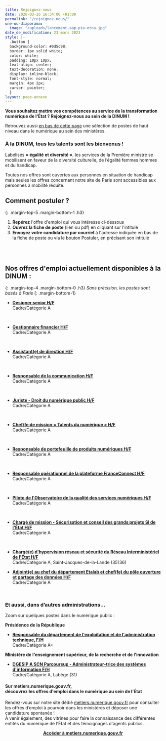 ```yaml
---
title: Rejoignez-nous
date: 2020-03-26 16:34:00 +01:00
permalink: "/rejoignez-nous/"
une-ou-diaporama:
  image: "/uploads/lancement-aap-pia-etna.jpg"
date_de_modification: 23 mars 2023
style: |-
  .button {
  background-color: #0d5c98;
  border: 1px solid white;
  color: white;
  padding: 10px 10px;
  text-align: center;
  text-decoration: none;
  display: inline-block;
  font-style: normal;
  margin: 4px 2px;
  cursor: pointer;
  }
layout: page-annexe
---
```


**Vous souhaitez mettre vos compétences au service de la transformation numérique de l'État ? Rejoignez-nous au sein de la DINUM !**

Retrouvez aussi [en bas de cette page](#offresministeres) une sélection de postes de haut niveau dans le numérique au sein des ministères.
<br>
<div class="encadre noir">
<h3 id="tous-talents-bienvenue">À la DINUM, tous les talents sont les bienvenus !</h3>
<p class="margin-bottom-1">Labélisés <b>« égalité et diversité »</b>, les services de la Première ministre se mobilisent en faveur de la diversité culturelle, de l’égalité femmes hommes et du handicap.

Toutes nos offres sont ouvertes aux personnes en situation de handicap mais seules les offres concernant notre site de Paris sont accessibles aux personnes à mobilité réduite. 
</p></div>

## Comment postuler ?
{: .margin-top-5 .margin-bottom-1 .h3}
1. **Repérez** l'offre d'emploi qui vous intéresse ci-dessous
2. **Ouvrez la fiche de poste** (lien ou pdf) en cliquant sur l'intitulé
3. **Envoyez votre candidature par courriel** à l'adresse indiquée en bas de la fiche de poste ou via le bouton Postuler, en précisant son intitulé
<br>
<br>

## Nos offres d'emploi actuellement disponibles à la DINUM : 
{: .margin-top-4 .margin-bottom-0 .h3}
*Sans précision, les postes sont basés à Paris*
{: .margin-bottom-1}

* **[Designer senior H/F](https://place-emploi-public.gouv.fr/offre-emploi/designer-senior-hf-reference-2023-1174746/ "Designer senior H/F - Lien externe")**
<br>Cadre/Catégorie A
<br>

* **[Gestionnaire financier H/F](https://place-emploi-public.gouv.fr/offre-emploi/gestionnaire-financier-hf-reference-2023-1105351/ "Gestionnaire financier H/F - Lien externe")**
<br>Cadre/Catégorie A
<br>

* **[Assistant(e) de direction H/F](https://place-emploi-public.gouv.fr/offre-emploi/assistante-de-direction-hf-reference-2023-1109809/ "Assistant(e) de direction H/F - Lien externe")**
<br>Cadre/Catégorie A
<br>

* **[Responsable de la communication H/F](https://place-emploi-public.gouv.fr/offre-emploi/responsable-de-la-communication-hf-reference-2023-1139200/ "Responsable de la communication H/F - Lien externe")**
<br>Cadre/Catégorie A
<br>

* **[Juriste - Droit du numérique public H/F](https://place-emploi-public.gouv.fr/offre-emploi/juriste---droit-du-numerique-public-hf-reference-2023-1154689/ "Chef/fe de mission « Juriste - Droit du numérique public H/F - Lien externe")**
<br>Cadre/Catégorie A
<br>

* **[Chef/fe de mission « Talents du numérique » H/F](https://place-emploi-public.gouv.fr/offre-emploi/cheffe-de-mission--talents-du-numerique--hf-reference-2023-1122793/ "Chef/fe de mission « Talents du numérique » (H/F) - Lien externe")**
<br>Cadre/Catégorie A
<br>

* **[Responsable de portefeuille de produits numériques H/F](https://place-emploi-public.gouv.fr/offre-emploi/responsable-de-portefeuille-de-produits-numeriques-hf-reference-2023-1156684/ "Responsable de portefeuille de produits numériques H/F - Lien externe")**
<br>Cadre/Catégorie A
<br>

* **[Responsable opérationnel de la plateforme FranceConnect H/F](https://place-emploi-public.gouv.fr/offre-emploi/responsable-operationnel-de-la-plateforme-franceconnect-hf-reference-2023-1131152/ "Responsable opérationnel de la plateforme FranceConnect (H/F) - Lien externe")**
<br>Cadre/Catégorie A
<br>

* **[Pilote de l'Observatoire de la qualité des services numériques H/F](https://place-emploi-public.gouv.fr/offre-emploi/pilote-de-l-observatoire-de-la-qualite-des-services-numeriques-hf-reference-2023-1175873/ "Pilote de l'Observatoire de la qualité des services numériques (H/F) - Lien externe")**
<br>Cadre/Catégorie A
<br>

* **[Chargé de mission - Sécurisation et conseil des grands projets SI de l'État H/F](https://place-emploi-public.gouv.fr/offre-emploi/charge-de-mission---securisation-et-conseil-des-grands-projets-si-de-l-tat-hf-reference-2023-1175899/ "Chargé de mission - Sécurisation et conseil des grands projets SI de l'État (H/F) - Lien externe")**
<br>Cadre/Catégorie A
<br>

* **[Chargé(e) d'hypervision réseau et sécurité du Réseau Interministériel de l'Etat H/F](https://place-emploi-public.gouv.fr/offre-emploi/chargee-d-hypervision-reseau-et-securite-du-reseau-interministeriel-de-l-etat-hf-reference-2023-1174768/ "Chargé(e) d'hypervision réseau et sécurité du Réseau Interministériel de l'Etat (H/F) - Lien externe")**
<br>Cadre/Catégorie A, Saint-Jacques-de-la-Lande (35136)

* **[Adjoint(e) au chef du département Etalab et chef(fe) du pôle ouverture et partage des données H/F](https://place-emploi-public.gouv.fr/offre-emploi/2023-1175822/ "Adjoint(e) au chef du département Etalab et chef(fe) du pôle ouverture et partage des données (H/F) - Lien externe")**
<br>Cadre/Catégorie A
<br>

<div class="encadre noir"><h3 id="et-aussi-dans-dautres-administrations">Et aussi, dans d’autres administrations…<a id="offresministeres"></a></h3>
<p class="margin-bottom-1">Zoom sur quelques postes dans le numérique public&nbsp;:</p> 
<p><strong> Présidence de la République</strong></p>
<ul><li class="margin-bottom-1"><strong><a href="https://place-emploi-public.gouv.fr/offre-emploi/responsable-du-departement-de-l-exploitation-et-de-l-administration-technique--reference-2022-1024634/" title="Responsable du département de l'exploitation et de l'administration technique - Lien externe">Responsable du département de l'exploitation et de l'administration technique, F/H</a></strong><br>Cadre/Catégorie A+</li></ul>
<p><strong> Ministère de l'enseignement supérieur, de la recherche et de l'innovation </strong></p> 
<ul><li class="margin-bottom-1"><strong><a href="https://place-emploi-public.gouv.fr/offre-emploi/dgesip-a-scn-parcoursup---administrateur-trice-des-systemes-d-information-reference-2022-861851/" title="DGESIP A SCN Parcoursup - Administrateur-trice des systèmes d'information F/H - Lien externe">DGESIP A SCN Parcoursup - Administrateur-trice des systèmes d'information F/H</a></strong><br>Cadre/Catégorie A, Labège (31)</li></ul></div>

<div class="noir encadre"><h4>Sur metiers.numerique.gouv.fr, <br>découvrez les offres d'emploi dans le numérique au sein de l’État</h4> <p>Rendez-vous sur notre site dédié <a href="https://metiers.numerique.gouv.fr"> metiers.numerique.gouv.fr</a> pour consulter les offres d’emploi à pourvoir dans les ministères et déposer une candidature spontanée&nbsp;! <br>À venir également, des vitrines pour faire la connaissance des différentes entités du numérique de l'État et des témoignages d'agents publics. </p> 
<div style="margin-bottom: 20px; margin-top: 10px;" align="center"><a href="https://metiers.numerique.gouv.fr" class="button" alt="Accéder à metiers.numerique.gouv.fr - Lien externe"><b>Accéder à metiers.numerique.gouv.fr</b></a> </div></div>

<!-- <div class="encadre noir"> <figure class="image-left" style="width: 40%;"><a href="/agenda/forum-emploi-numerique-etat-2022/" title="Inscrivez-vous au Forum de l'emploi numérique de l’État"><img src="/uploads/FENE2022_visuel-Instagram_PARIS.jpg" alt="image d'illustration"></a></figure><h3>Professionnel/les du numérique&nbsp;: l’État recrute&nbsp;!</h3>  <p>Vous êtes développeur/euse, chef/fe de projet numérique, ingénieur/e, architecte SI, technicien/ne support...&nbsp;? Venez créer le service public de demain&nbsp;! <br>Plus de 300 postes dans de nombreux métiers vous attendent au <b>Forum de l'emploi numérique de l’État, le 15 décembre 2022 à Paris (16e)</b>. <br><a href="/agenda/forum-emploi-numerique-etat-2022/">> Inscrivez-vous</a></p> <br> </div> 
-->